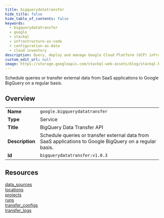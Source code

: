 ```yaml
---
title: bigquerydatatransfer
hide_title: false
hide_table_of_contents: false
keywords:
  - bigquerydatatransfer
  - google
  - stackql
  - infrastructure-as-code
  - configuration-as-data
  - cloud inventory
description: Query, deploy and manage Google Cloud Platform (GCP) infrastructure and resources using SQL
custom_edit_url: null
image: https://storage.googleapis.com/stackql-web-assets/blog/stackql-blog-post-featured-image.png
---
```

Schedule queries or transfer external data from SaaS applications to Google BigQuery on a regular basis.  
    

## Overview
<table><tbody>
<tr><td><b>Name</b></td><td><code>google.bigquerydatatransfer</code></td></tr>
<tr><td><b>Type</b></td><td>Service</td></tr>
<tr><td><b>Title</b></td><td>BigQuery Data Transfer API</td></tr>
<tr><td><b>Description</b></td><td>Schedule queries or transfer external data from SaaS applications to Google BigQuery on a regular basis.</td></tr>
<tr><td><b>Id</b></td><td><code>bigquerydatatransfer:v1.0.3</code></td></tr>
</tbody></table>

## Resources
<div class="row">
<div class="providerDocColumn">
<a href="/providers/google/bigquerydatatransfer/data_sources/">data_sources</a><br />
<a href="/providers/google/bigquerydatatransfer/locations/">locations</a><br />
<a href="/providers/google/bigquerydatatransfer/projects/">projects</a><br />
</div>
<div class="providerDocColumn">
<a href="/providers/google/bigquerydatatransfer/runs/">runs</a><br />
<a href="/providers/google/bigquerydatatransfer/transfer_configs/">transfer_configs</a><br />
<a href="/providers/google/bigquerydatatransfer/transfer_logs/">transfer_logs</a><br />
</div>
</div>
